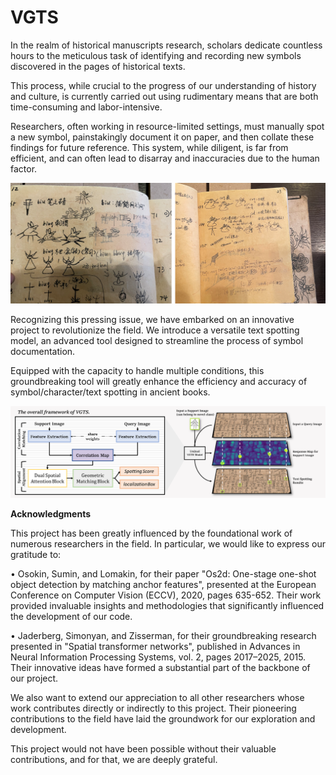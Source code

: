 # VGTS

In the realm of historical manuscripts research, scholars dedicate countless hours to the meticulous task of identifying and recording new symbols discovered in the pages of historical texts. 

This process, while crucial to the progress of our understanding of history and culture, is currently carried out using rudimentary means that are both time-consuming and labor-intensive. 

Researchers, often working in resource-limited settings, must manually spot a new symbol, painstakingly document it on paper, and then collate these findings for future reference. This system, while diligent, is far from efficient, and can often lead to disarray and inaccuracies due to the human factor.

<img src="https://github.com/infinite-hwb/ots/blob/master/ST/Images/readme/db.png" width="633" >

Recognizing this pressing issue, we have embarked on an innovative project to revolutionize the field. We introduce a versatile text spotting model, an advanced tool designed to streamline the process of symbol documentation. 

Equipped with the capacity to handle multiple conditions, this groundbreaking tool will greatly enhance the efficiency and accuracy of symbol/character/text spotting in ancient books.

<img src="https://github.com/infinite-hwb/ots/blob/master/ST/Images/readme/2_1.png" width="800" >

**Acknowledgments**

This project has been greatly influenced by the foundational work of numerous researchers in the field. In particular, we would like to express our gratitude to:

•	Osokin, Sumin, and Lomakin, for their paper "Os2d: One-stage one-shot object detection by matching anchor features", presented at the European Conference on Computer Vision (ECCV), 2020, pages 635-652. Their work provided invaluable insights and methodologies that significantly influenced the development of our code.

•	Jaderberg, Simonyan, and Zisserman, for their groundbreaking research presented in "Spatial transformer networks", published in Advances in Neural Information Processing Systems, vol. 2, pages 2017–2025, 2015. Their innovative ideas have formed a substantial part of the backbone of our project.

We also want to extend our appreciation to all other researchers whose work contributes directly or indirectly to this project. Their pioneering contributions to the field have laid the groundwork for our exploration and development.

This project would not have been possible without their valuable contributions, and for that, we are deeply grateful.
